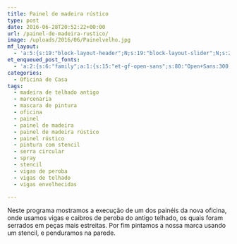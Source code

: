 ```yaml
---
title: Painel de madeira rústico
type: post
date: 2016-06-28T20:52:22+00:00
url: /painel-de-madeira-rustico/
image: /uploads/2016/06/Painelvelho.jpg
mf_layout:
  - 'a:5:{s:19:"block-layout-header";N;s:19:"block-layout-slider";N;s:22:"block-layout-structure";s:10:"full-width";s:25:"block-layout-left_sidebar";s:18:"users-page-sidebar";s:26:"block-layout-right_sidebar";s:18:"users-page-sidebar";}'
et_enqueued_post_fonts:
  - 'a:2:{s:6:"family";a:1:{s:15:"et-gf-open-sans";s:80:"Open+Sans:300,300italic,regular,italic,600,600italic,700,700italic,800,800italic";}s:6:"subset";a:2:{i:0;s:5:"latin";i:1;s:9:"latin-ext";}}'
categories:
  - Oficina de Casa
tags:
  - madeira de telhado antigo
  - marcenaria
  - mascara de pintura
  - oficina
  - painel
  - painel de madeira
  - painel de madeira rústico
  - painel rústico
  - pintura com stencil
  - serra circular
  - spray
  - stencil
  - vigas de peroba
  - vigas de telhado
  - vigas envelhecidas

---
```

Neste programa mostramos a execução de um dos painéis da nova oficina, onde usamos vigas e caibros de peroba do antigo telhado, os quais foram serrados em peças mais estreitas. Por fim pintamos a nossa marca usando um stencil, e penduramos na parede.